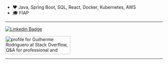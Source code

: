 - ❤️ Java, Spring Boot, SQL, React, Docker, Kubernetes, AWS
- 🎓 FIAP

<hr>

[![Linkedin Badge](https://img.shields.io/badge/-LinkedIn-blue?style=flat-square&logo=Linkedin&logoColor=white&link=https://linkedin.com/in/brunoluiss)](https://www.linkedin.com/in/guirodriguero/)

<a href="https://stackoverflow.com/users/11430069/guilherme-rodriguero"><img src="https://stackoverflow.com/users/flair/11430069.png?theme=dark" width="208" height="58" alt="profile for Guilherme Rodriguero at Stack Overflow, Q&amp;A for professional and enthusiast programmers" title="profile for Guilherme Rodriguero at Stack Overflow, Q&amp;A for professional and enthusiast programmers"></a>

<hr>

